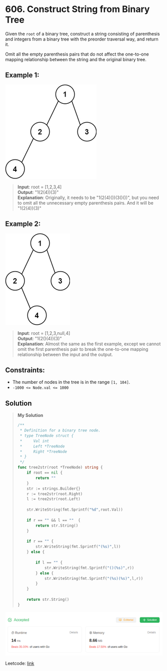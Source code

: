 # 606. Construct String from Binary Tree

Given the `root` of a binary tree, construct a string consisting of parenthesis and integers from a binary tree with the preorder traversal way, and return it.

Omit all the empty parenthesis pairs that do not affect the one-to-one mapping relationship between the string and the original binary tree.

## Example 1:
![list](image-47.png)
> **Input**: root = [1,2,3,4] \
> **Output**: "1(2(4))(3)" \
> **Explanation**: Originally, it needs to be "1(2(4)())(3()())", but you need to omit all the unnecessary empty parenthesis pairs. And it will be "1(2(4))(3)"

## Example 2:
![list](image-48.png)
> **Input**: root = [1,2,3,null,4] \
> **Output**: "1(2()(4))(3)" \
> **Explanation**: Almost the same as the first example, except we cannot omit the first parenthesis pair to break the one-to-one mapping relationship between the input and the output.

## Constraints:
* The number of nodes in the tree is in the range `[1, 104]`.
* `-1000 <= Node.val <= 1000`

## Solution
> **My Solution**
> ```go
> /**
>  * Definition for a binary tree node.
>  * type TreeNode struct {
>  *     Val int
>  *     Left *TreeNode
>  *     Right *TreeNode
>  * }
>  */
> func tree2str(root *TreeNode) string {
>     if root == nil {
>         return ""
>     }
>     str := strings.Builder{}
>     r := tree2str(root.Right)
>     l := tree2str(root.Left)
>     
>     str.WriteString(fmt.Sprintf("%d",root.Val))
>     
>     if r == "" && l == ""  {
>         return str.String()
>     }
>     
>     if r == "" {
>         str.WriteString(fmt.Sprintf("(%s)",l))
>     } else {
>     
>         if l == "" {
>             str.WriteString(fmt.Sprintf("()(%s)",r))
>         } else {
>             str.WriteString(fmt.Sprintf("(%s)(%s)",l,r))
>         }
>     }
> 
>     return str.String()
> }
> ```

![result](image-46.png)

Leetcode: [link](https://leetcode.com/problems/construct-string-from-binary-tree/description)